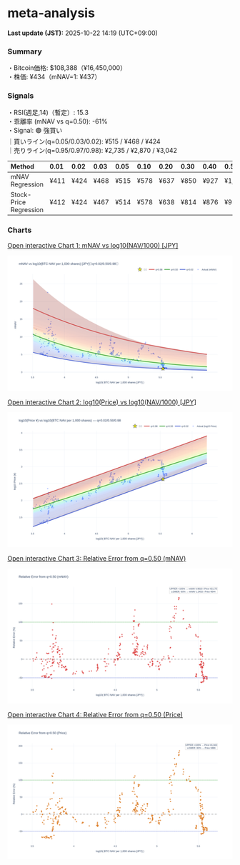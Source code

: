 # meta-analysis


<!--REPORT:START-->
**Last update (JST):** 2025-10-22 14:19 (UTC+09:00)

### Summary
・Bitcoin価格: $108,388（¥16,450,000）  
・株価: ¥434（mNAV=1: ¥437）

### Signals
・RSI(週足,14)（暫定）: 15.3  
・乖離率 (mNAV vs q=0.50): -61%  
・Signal: 🟣 強買い  
｜買いライン(q=0.05/0.03/0.02): ¥515 / ¥468 / ¥424  
｜売りライン(q=0.95/0.97/0.98): ¥2,735 / ¥2,870 / ¥3,042

| Method                 | 0.01   | 0.02   | 0.03   | 0.05   | 0.10   | 0.20   | 0.30   | 0.40   | 0.50   | 0.60   | 0.70   | 0.80   | 0.90   | 0.95   | 0.97   | 0.98   | 0.99   |
|:-----------------------|:-------|:-------|:-------|:-------|:-------|:-------|:-------|:-------|:-------|:-------|:-------|:-------|:-------|:-------|:-------|:-------|:-------|
| mNAV Regression        | ¥411   | ¥424   | ¥468   | ¥515   | ¥578   | ¥637   | ¥850   | ¥927   | ¥1,087 | ¥1,282 | ¥1,401 | ¥1,784 | ¥2,421 | ¥2,735 | ¥2,870 | ¥3,042 | ¥3,048 |
| Stock-Price Regression | ¥412   | ¥424   | ¥467   | ¥514   | ¥578   | ¥638   | ¥814   | ¥876   | ¥971   | ¥1,136 | ¥1,287 | ¥1,719 | ¥2,268 | ¥2,473 | ¥2,524 | ¥2,774 | ¥2,788 |

### Charts
[Open interactive Chart 1: mNAV vs log10(NAV/1000) [JPY]](https://tkzm240.github.io/meta-analysis/fig1.html)

![fig1](assets/fig1.png)

[Open interactive Chart 2: log10(Price) vs log10(NAV/1000) [JPY]](https://tkzm240.github.io/meta-analysis/fig2.html)

![fig2](assets/fig2.png)

[Open interactive Chart 3: Relative Error from q=0.50 (mNAV)](https://tkzm240.github.io/meta-analysis/fig3.html)

![fig3](assets/fig3.png)

[Open interactive Chart 4: Relative Error from q=0.50 (Price)](https://tkzm240.github.io/meta-analysis/fig4.html)

![fig4](assets/fig4.png)
<!--REPORT:END-->
